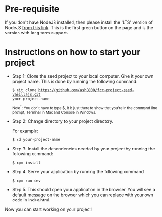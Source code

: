 # Pre-requisite

If you don't have NodeJS installed, then please install the 'LTS' version of NodeJS [from this link](https://nodejs.org/en/). This is the first green button on the page and is the version with long term support.

# Instructions on how to start your project

* Step 1:  Clone the seed project to your local computer. Give it your own project name. This is done by running the following command:

  <code>$ git clone https://github.com/ashB100/fcc-project-seed-vanillajs.git your-project-name</code>

  <small>Note<sup>*</sup>: You don't have to type $, it is just there to show that you're in the command line prompt, Terminal in Mac and Console in Windows.</small>
  
* Step 2: Change directory to your project directory.  

  For example:
  
  <code>$ cd your-project-name</code>
  
* Step 3: Install the dependencies needed by your project by running the following command:

  <code>$ npm install</code>

* Step 4. Serve your application by running the following command:

  <code>$ npm run dev</code>
  
* Step 5. This should open your application in the browser. You will see a default message on the browser which you can replace with your own code in index.html. 

Now you can start working on your project!
  
